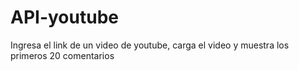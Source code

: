 # API-youtube
Ingresa el link de un video de youtube, carga el video y muestra los primeros 20 comentarios
